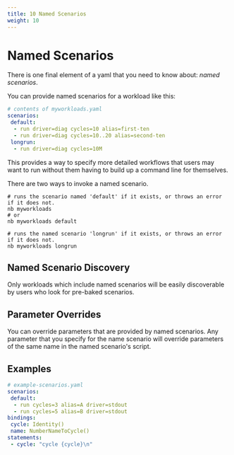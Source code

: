 ```yaml
---
title: 10 Named Scenarios
weight: 10
---
```


# Named Scenarios

There is one final element of a yaml that you need to know about: _named scenarios_.

You can provide named scenarios for a workload like this:

```yaml
# contents of myworkloads.yaml
scenarios:
 default:
  - run driver=diag cycles=10 alias=first-ten
  - run driver=diag cycles=10..20 alias=second-ten
 longrun:
  - run driver=diag cycles=10M
```

This provides a way to specify more detailed workflows that users may want
to run without them having to build up a command line for themselves.

There are two ways to invoke a named scenario.

```
# runs the scenario named 'default' if it exists, or throws an error if it does not.
nb myworkloads
# or
nb myworkloads default

# runs the named scenario 'longrun' if it exists, or throws an error if it does not.
nb myworkloads longrun
```

## Named Scenario Discovery

Only workloads which include named scenarios will be easily discoverable by users
who look for pre-baked scenarios.

## Parameter Overrides

You can override parameters that are provided by named scenarios. Any parameter
that you specify for the name scenario will override parameters of the same name
in the named scenario's script.

## Examples

```yaml
# example-scenarios.yaml
scenarios:
 default:
  - run cycles=3 alias=A driver=stdout
  - run cycles=5 alias=B driver=stdout
bindings:
 cycle: Identity()
 name: NumberNameToCycle()
statements:
 - cycle: "cycle {cycle}\n"
```
